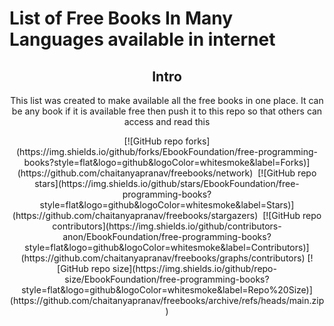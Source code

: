 # List of Free Books In Many Languages available in internet

<div align="center" markdown="1">

## Intro

This list was created to make available all the free books in one place. It can be any book if it is available free then push it to this repo so that others can access and read this

<div align="center" markdown="1">
[![GitHub repo forks](https://img.shields.io/github/forks/EbookFoundation/free-programming-books?style=flat&logo=github&logoColor=whitesmoke&label=Forks)](https://github.com/chaitanyapranav/freebooks/network)&#160;
[![GitHub repo stars](https://img.shields.io/github/stars/EbookFoundation/free-programming-books?style=flat&logo=github&logoColor=whitesmoke&label=Stars)](https://github.com/chaitanyapranav/freebooks/stargazers)&#160;
[![GitHub repo contributors](https://img.shields.io/github/contributors-anon/EbookFoundation/free-programming-books?style=flat&logo=github&logoColor=whitesmoke&label=Contributors)](https://github.com/chaitanyapranav/freebooks/graphs/contributors)    
[![GitHub repo size](https://img.shields.io/github/repo-size/EbookFoundation/free-programming-books?style=flat&logo=github&logoColor=whitesmoke&label=Repo%20Size)](https://github.com/chaitanyapranav/freebooks/archive/refs/heads/main.zip)

</div>

